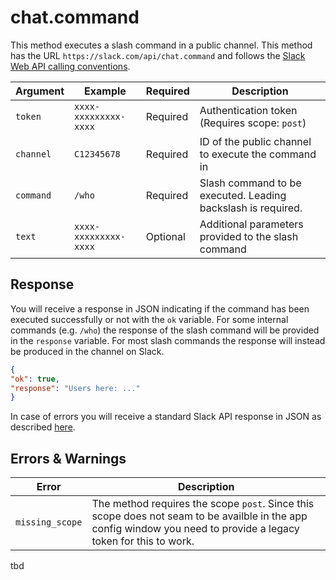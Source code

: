 # chat.command
This method executes a slash command in a public channel.
This method has the URL `https://slack.com/api/chat.command` and follows the [Slack Web API calling conventions](https://api.slack.com/web#basics).

Argument|Example|Required|Description
--------|-------|--------|-----------
`token`|`xxxx-xxxxxxxxx-xxxx`|Required|Authentication token (Requires scope: `post`)
`channel`|`C12345678`|Required|ID of the public channel to execute the command in
`command`|`/who`|Required|Slash command to be executed. Leading backslash is required.
`text`|`xxxx-xxxxxxxxx-xxxx`|Optional|Additional parameters provided to the slash command

## Response
You will receive a response in JSON indicating if the command has been executed successfully or not with the `ok` variable. 
For some internal commands (e.g. `/who`) the response of the slash command will be provided in the `response` variable. For most slash commands  the response will instead be produced in the channel on Slack.

```json
{
"ok": true,
"response": "Users here: ..."
}
```
In case of errors you will receive a standard Slack API response in JSON as described [here](https://api.slack.com/web#basics). 

## Errors & Warnings
Error|Description
--------|-------
`missing_scope`|The method requires the scope `post`. Since this scope does not seam to be availble in the app config window you need to provide a legacy token for this to work.

tbd
